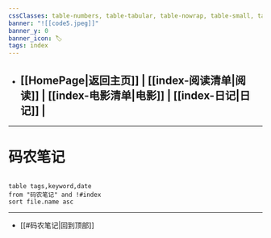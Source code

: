 ```yaml
---
cssClasses: table-numbers, table-tabular, table-nowrap, table-small, table-lines, row-lines, col-lines, row-alt, table-max
banner: "![[code5.jpeg]]"
banner_y: 0
banner_icon: 🏷️
tags: index
---
```


- ## [[HomePage|返回主页]] | [[index-阅读清单|阅读]] | [[index-电影清单|电影]] | [[index-日记|日记]] |


---


# 码农笔记

```dataview 

table tags,keyword,date
from "码农笔记" and !#index
sort file.name asc

```
---


- [[#码农笔记|回到顶部]]


